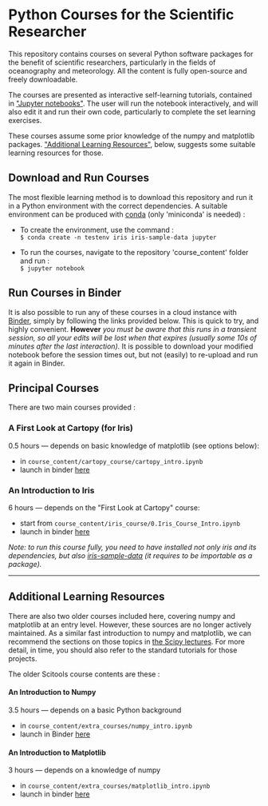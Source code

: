 # Python Courses for the Scientific Researcher

This repository contains courses on several Python software packages
for the benefit of scientific researchers,
particularly in the fields of oceanography and meteorology.
All the content is fully open-source and freely downloadable.

The courses are presented as interactive self-learning tutorials,
contained in ["Jupyter notebooks"](https://jupyter.org/index.html).
The user will run the notebook interactively, and will also edit it and run
their own code, particularly to complete the set learning exercises.

These courses assume some prior knowledge of the numpy and matplotlib packages.
["Additional Learning Resources"](#prior_learning), below, suggests some
suitable learning resources for those.

## Download and Run Courses

The most flexible learning method is to download this repository and run it in a
Python environment with the correct dependencies.
A suitable environment can be produced with
[conda](https://docs.conda.io/en/latest/miniconda.html)
(only 'miniconda' is needed) :

  * To create the environment, use the command :  
    `$ conda create -n testenv iris iris-sample-data jupyter`

  * To run the courses, navigate to the repository 'course_content' folder
    and run :  
    `$ jupyter notebook`

## Run Courses in Binder

It is also possible to run any of these courses in a cloud instance
with [Binder](https://mybinder.org/),
simply by following the links provided below.
This is quick to try, and highly convenient.
**However** _you must be aware that this runs in a transient session,_
_so all your edits will be lost when that expires_
_(usually some 10s of minutes after the last interaction)._
It is possible to download your modified notebook before the session times out,
but not (easily) to re-upload and run it again in Binder.

## Principal Courses
There are two main courses provided :

### A First Look at Cartopy (for Iris)
0.5 hours &mdash; depends on basic knowledge of matplotlib
(see options below):  
  * in `course_content/cartopy_course/cartopy_intro.ipynb`
  * launch in binder [here](https://mybinder.org/v2/gh/SciTools/courses/master?filepath=course_content%2Fcartopy_course%2Fcartopy_intro.ipynb)

### An Introduction to Iris
6 hours &mdash; depends on the "First Look at Cartopy" course:  
  * start from `course_content/iris_course/0.Iris_Course_Intro.ipynb`
  * launch in binder [here](https://mybinder.org/v2/gh/SciTools/courses/master?filepath=course_content%2Firis_course%2F0.Iris_Course_Intro.ipynb)

_Note: to run this course fully, you need to have installed_
_not only iris and its dependencies,_
_but also [iris-sample-data](https://github.com/SciTools/iris-sample-data)_
_(it requires to be importable as a package)._

----

<a name="prior_learning"></a>

## Additional Learning Resources

There are also two older courses included here,
covering numpy and matplotlib at an entry level.
However, these sources are no longer actively maintained.
As a similar fast introduction to numpy and matplotlib,
we can recommend the sections on those topics
in [the Scipy lectures](http://scipy-lectures.org/index.html).
For more detail, in time, you should also refer to the standard tutorials
for those projects.

The older Scitools course contents are these :

#### An Introduction to Numpy
3.5 hours &mdash; depends on a basic Python background
  * in `course_content/extra_courses/numpy_intro.ipynb`
  * launch in Binder [here](https://mybinder.org/v2/gh/SciTools/courses/master?filepath=course_content%2Fextra_courses%2Fnumpy_intro.ipynb)

#### An Introduction to Matplotlib
3 hours &mdash; depends on a knowledge of numpy
  * in `course_content/extra_courses/matplotlib_intro.ipynb`
  * launch in binder [here](https://mybinder.org/v2/gh/SciTools/courses/master?filepath=course_content%2Fextra_courses%2Fmatplotlib_intro.ipynb)
